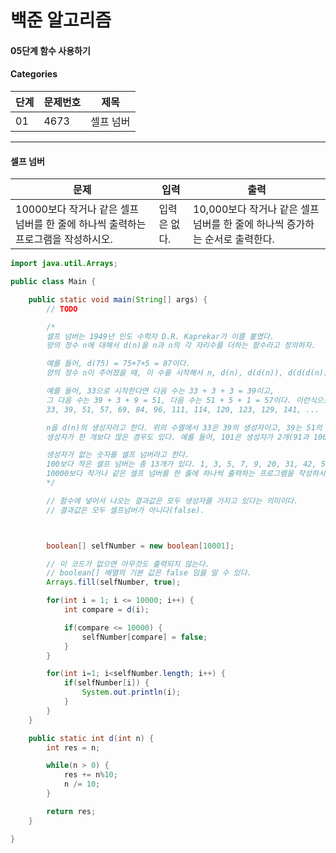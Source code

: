 # 백준 알고리즘

#### 05단계 함수 사용하기

#### Categories

|<center>단계</center>|<center>문제번호</center>|<center>제목</center>|
|---|---|---|
|01|4673|셀프 넘버|

<hr>

#### 셀프 넘버

|<center>문제</center>|<center>입력</center>|<center>출력</center>|
|---|---|---|
|10000보다 작거나 같은 셀프 넘버를 한 줄에 하나씩 출력하는 프로그램을 작성하시오.|입력은 없다.|10,000보다 작거나 같은 셀프 넘버를 한 줄에 하나씩 증가하는 순서로 출력한다.|

```java
import java.util.Arrays;

public class Main {

	public static void main(String[] args) {
		// TODO

		/*
		셀프 넘버는 1949년 인도 수학자 D.R. Kaprekar가 이름 붙였다.
		양의 정수 n에 대해서 d(n)을 n과 n의 각 자리수를 더하는 함수라고 정의하자.

		예를 들어, d(75) = 75+7+5 = 87이다.
		양의 정수 n이 주어졌을 때, 이 수를 시작해서 n, d(n), d(d(n)), d(d(d(n))), ...과 같은 무한 수열을 만들 수 있다.

		예를 들어, 33으로 시작한다면 다음 수는 33 + 3 + 3 = 39이고,
		그 다음 수는 39 + 3 + 9 = 51, 다음 수는 51 + 5 + 1 = 57이다. 이런식으로 다음과 같은 수열을 만들 수 있다.
		33, 39, 51, 57, 69, 84, 96, 111, 114, 120, 123, 129, 141, ...

		n을 d(n)의 생성자라고 한다. 위의 수열에서 33은 39의 생성자이고, 39는 51의 생성자, 51은 57의 생성자이다.
		생성자가 한 개보다 많은 경우도 있다. 예를 들어, 101은 생성자가 2개(91과 100) 있다.

		생성자가 없는 숫자를 셀프 넘버라고 한다.
		100보다 작은 셀프 넘버는 총 13개가 있다. 1, 3, 5, 7, 9, 20, 31, 42, 53, 64, 75, 86, 97
		10000보다 작거나 같은 셀프 넘버를 한 줄에 하나씩 출력하는 프로그램을 작성하시오.
		*/

		// 함수에 넣어서 나오는 결과값은 모두 생성자를 가지고 있다는 의미이다.
		// 결과값은 모두 셀프넘버가 아니다(false).



		boolean[] selfNumber = new boolean[10001];

		// 이 코드가 없으면 아무것도 출력되지 않는다.
		// boolean[] 배열의 기본 값은 false 임을 알 수 있다.
		Arrays.fill(selfNumber, true);  

		for(int i = 1; i <= 10000; i++) {
			int compare = d(i);

			if(compare <= 10000) {
				selfNumber[compare] = false;
			}
		}

		for(int i=1; i<selfNumber.length; i++) {
			if(selfNumber[i]) {
				System.out.println(i);
			}
		}
	}

	public static int d(int n) {
		int res = n;

		while(n > 0) {
			res += n%10;
			n /= 10;
		}

		return res;
	}

}
```
